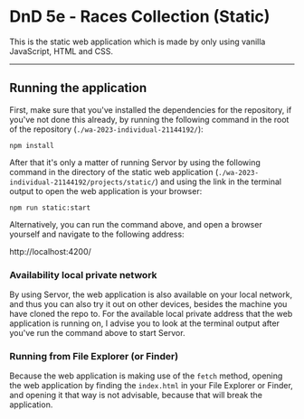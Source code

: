 # DnD 5e - Races Collection (Static)

This is the static web application which is made by only using vanilla JavaScript, HTML and CSS.

---

## Running the application

First, make sure that you've installed the dependencies for the repository, if you've not done this already,
by running the following command in the root of the repository (`./wa-2023-individual-21144192/`):

```shell
npm install
```

After that it's only a matter of running Servor by using the following command in the directory of the static web application
(`./wa-2023-individual-21144192/projects/static/`) and using the link in the terminal output to open the web application
is your browser:

```shell
npm run static:start
```

Alternatively, you can run the command above, and open a browser yourself and navigate to the following address:

http://localhost:4200/

### Availability local private network

By using Servor, the web application is also available on your local network, and thus you can also try it out on other
devices, besides the machine you have cloned the repo to. For the available local private address that the web application
is running on, I advise you to look at the terminal output after you've run the command above to start Servor.

### Running from File Explorer (or Finder)

Because the web application is making use of the `fetch` method, opening the web application by finding the `index.html`
in your File Explorer or Finder, and opening it that way is not advisable, because that will break the application.
